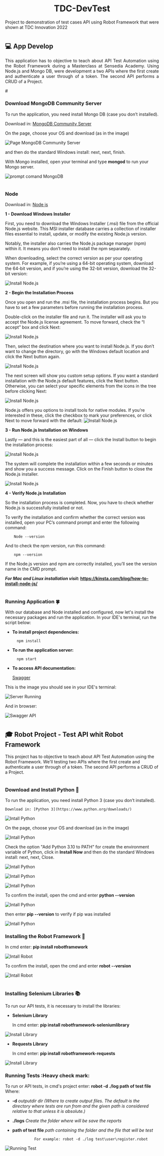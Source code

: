 <h1 align="center">TDC-DevTest</h1>

Project to demonstration of test cases API using Robot Framework that were shown at TDC Innovation 2022
#

## :computer: App Develop

<p align="justify">This application has to objective to teach about API Test Automation using the Robot Framework during a Masterclass at Sensedia Academy. Using Node.js and Mongo DB, were development a two APIs where the first create and authenticate a user through of a token. The second API performs a CRUD of a Project.</p>
#

### Download MongoDB Community Server
To run the application, you need install Mongo DB (case you don’t installed).

   Download in: [MongoDB Community Server](https://www.mongodb.com/try/download/community) 

On the page, choose your OS and download (as in the image)

![Page MongoDB Community Server](./images/1.png)

and then do the standard Windows install: next, next, finish.

With Mongo installed, open your terminal and type **mongod** to run your Mongo server.

![prompt comand MongoDB](./images/2.png)
#

### Node
   Download in: [Node js](https://nodejs.org/en/download/)

**1 - Download Windows Installer**

First, you need to download the Windows Installer (.msi) file from the official Node.js website. This MSI installer database carries a collection of installer files essential to install, update, or modify the existing Node.js version.

Notably, the installer also carries the Node.js package manager (npm) within it. It means you don’t need to install the npm separately.

When downloading, select the correct version as per your operating system. For example, if you’re using a 64-bit operating system, download the 64-bit version, and if you’re using the 32-bit version, download the 32-bit version:

![Install Node.js](./images/3.png)

**2 - Begin the Installation Process**

Once you open and run the .msi file, the installation process begins. But you have to set a few parameters before running the installation process.

Double-click on the installer file and run it. The installer will ask you to accept the Node.js license agreement. To move forward, check the “I accept” box and click Next:

![Install Node.js](./images/4.png)

Then, select the destination where you want to install Node.js. If you don’t want to change the directory, go with the Windows default location and click the Next button again.

![Install Node.js](./images/5.png)

The next screen will show you custom setup options. If you want a standard installation with the Node.js default features, click the Next button. Otherwise, you can select your specific elements from the icons in the tree before clicking Next:

![Install Node.js](./images/6.png)

Node.js offers you options to install tools for native modules. If you’re interested in these, click the checkbox to mark your preferences, or click Next to move forward with the default:
![Install Node.js](./images/7.png)

**3 - Run Node.js Installation on Windows**

Lastly — and this is the easiest part of all — click the Install button to begin the installation process:

![Install Node.js](./images/8.png)

The system will complete the installation within a few seconds or minutes and show you a success message. Click on the Finish button to close the Node.js installer.

![Install Node.js](./images/9.png)

**4 - Verify Node.js Installation**

So the installation process is completed. Now, you have to check whether Node.js is successfully installed or not.

To verify the installation and confirm whether the correct version was installed, open your PC’s command prompt and enter the following command:
        
        Node --version

And to check the npm version, run this command:

        npm --version

If the Node.js version and npm are correctly installed, you’ll see the version name in the CMD prompt.

***For Mac and Linux installation visit:* https://kinsta.com/blog/how-to-install-node-js/**
#

### Running Application :four_leaf_clover:
With our database and Node installed and configured, now let's install the necessary packages and run the application. In your IDE's terminal, run the script below:

* **To install project dependencies:**

        npm install

* **To run the application server:** 

        npm start

* **To access API documentation:**

     [Swagger](http://localhost:1302/api-docs/)

This is the image you should see in your IDE's terminal:

![Server Running](./images/10.png)

And in browser:

![Swagger API](./images/11.png)
#

## :mortar_board: Robot Project - Test API whit Robot Framework 

This project has to objective to teach about API Test Automation using the Robot Framework. We'll testing two APIs where the first create and authenticate a user through of a token. The second API performs a CRUD of a Project.
#

### Download and Install Python :snake:
To run the application, you need install Python 3 (case you don’t installed).

    Download in: [Python 3](https://www.python.org/downloads/)

![Intall Python](./images/12.png)

On the page, choose your OS and download (as in the image)

![Intall Python](./images/13.png)

Check the option "Add Python 3.10 to PATH" for create the environment variable of Python, click in **Install Now** and then do the standard Windows install: next, next, Close.

![Intall Python](./images/14.png)

![Intall Python](./images/15.png)

![Intall Python](./images/16.png)

To confirm the install, open the cmd and enter **python --version**

![Intall Python](./images/17.png)

then enter **pip --version** to verify if pip was installed

![Intall Python](./images/18.png)

### Installing the Robot Framework :robot:
   In cmd enter: **pip install robotframework**

![Intall Robot](./images/19.png)

To confirm the install, open the cmd and enter **robot --version**

![Intall Robot](./images/20.png)
#

### Installing Selenium Libraries :books:
  
  To run our API tests, it is necessary to install the libraries:
  
* **Selenium Library**
   
   In cmd enter: **pip install robotframework-seleniumlibrary**

![Install Library](./images/21.png)

* **Requests Library**
   
   In cmd enter: **pip install robotframework-requests**

![Install Library](./images/22.png)

### Running Tests :Heavy check mark:

   To run or API tests, in cmd's project enter: **robot -d ./log path of test file**
        Where:

- **-d** *outputdir dir (Where to create output files. The default is the directory where tests are run from and the given path is considered relative to that unless it is absolute.)* 
- **./logs** *Create the folder where will be save the reports*
- **path of test file** *path containing the folder and the file that will be test* 

                For example: robot -d ./log test\user\register.robot


![Running Test](./images/23.png)
#

